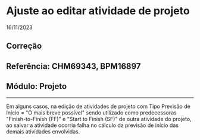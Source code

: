 # Ajuste ao editar atividade de projeto
16/11/2023
## Correção
## Referência: CHM69343, BPM16897
## Módulo: Projeto
***

Em alguns casos, na edição de atividades de projeto com Tipo Previsão de Início = "O mais breve possível" sendo utilizado como predecessoras "Finish-to-Finish (FF)" e "Start to Finish (SF)" de outra atividade do projeto, ao salvar a atividade ocorria falha no cálculo da previsão de início das demais atividades envolvidas.
